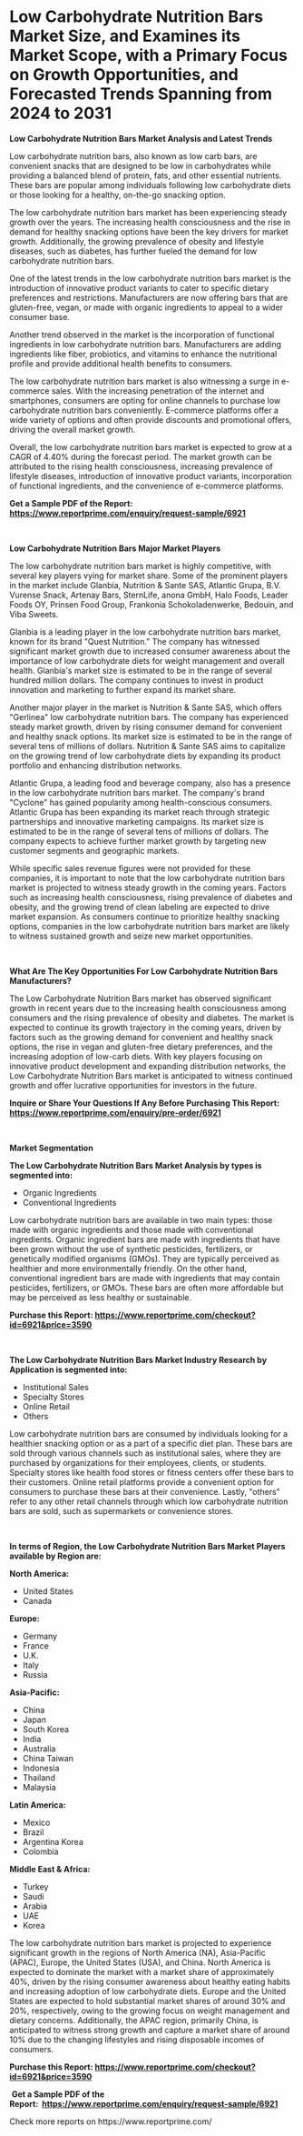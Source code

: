 <p><h1>Low Carbohydrate Nutrition Bars Market Size, and Examines its Market Scope, with a Primary Focus on Growth Opportunities, and Forecasted Trends Spanning from 2024 to 2031</h1></p><p><strong>Low Carbohydrate Nutrition Bars Market Analysis and Latest Trends</strong></p>
<p><p>Low carbohydrate nutrition bars, also known as low carb bars, are convenient snacks that are designed to be low in carbohydrates while providing a balanced blend of protein, fats, and other essential nutrients. These bars are popular among individuals following low carbohydrate diets or those looking for a healthy, on-the-go snacking option.</p><p>The low carbohydrate nutrition bars market has been experiencing steady growth over the years. The increasing health consciousness and the rise in demand for healthy snacking options have been the key drivers for market growth. Additionally, the growing prevalence of obesity and lifestyle diseases, such as diabetes, has further fueled the demand for low carbohydrate nutrition bars.</p><p>One of the latest trends in the low carbohydrate nutrition bars market is the introduction of innovative product variants to cater to specific dietary preferences and restrictions. Manufacturers are now offering bars that are gluten-free, vegan, or made with organic ingredients to appeal to a wider consumer base.</p><p>Another trend observed in the market is the incorporation of functional ingredients in low carbohydrate nutrition bars. Manufacturers are adding ingredients like fiber, probiotics, and vitamins to enhance the nutritional profile and provide additional health benefits to consumers.</p><p>The low carbohydrate nutrition bars market is also witnessing a surge in e-commerce sales. With the increasing penetration of the internet and smartphones, consumers are opting for online channels to purchase low carbohydrate nutrition bars conveniently. E-commerce platforms offer a wide variety of options and often provide discounts and promotional offers, driving the overall market growth.</p><p>Overall, the low carbohydrate nutrition bars market is expected to grow at a CAGR of 4.40% during the forecast period. The market growth can be attributed to the rising health consciousness, increasing prevalence of lifestyle diseases, introduction of innovative product variants, incorporation of functional ingredients, and the convenience of e-commerce platforms.</p></p>
<p><strong>Get a Sample PDF of the Report:&nbsp; <a href="https://www.reportprime.com/enquiry/request-sample/6921">https://www.reportprime.com/enquiry/request-sample/6921</a></strong></p>
<p>&nbsp;</p>
<p><strong>Low Carbohydrate Nutrition Bars Major Market Players</strong></p>
<p><p>The low carbohydrate nutrition bars market is highly competitive, with several key players vying for market share. Some of the prominent players in the market include Glanbia, Nutrition & Sante SAS, Atlantic Grupa, B.V. Vurense Snack, Artenay Bars, SternLife, anona GmbH, Halo Foods, Leader Foods OY, Prinsen Food Group, Frankonia Schokoladenwerke, Bedouin, and Viba Sweets.</p><p>Glanbia is a leading player in the low carbohydrate nutrition bars market, known for its brand "Quest Nutrition." The company has witnessed significant market growth due to increased consumer awareness about the importance of low carbohydrate diets for weight management and overall health. Glanbia's market size is estimated to be in the range of several hundred million dollars. The company continues to invest in product innovation and marketing to further expand its market share.</p><p>Another major player in the market is Nutrition & Sante SAS, which offers "Gerlinea" low carbohydrate nutrition bars. The company has experienced steady market growth, driven by rising consumer demand for convenient and healthy snack options. Its market size is estimated to be in the range of several tens of millions of dollars. Nutrition & Sante SAS aims to capitalize on the growing trend of low carbohydrate diets by expanding its product portfolio and enhancing distribution networks.</p><p>Atlantic Grupa, a leading food and beverage company, also has a presence in the low carbohydrate nutrition bars market. The company's brand "Cyclone" has gained popularity among health-conscious consumers. Atlantic Grupa has been expanding its market reach through strategic partnerships and innovative marketing campaigns. Its market size is estimated to be in the range of several tens of millions of dollars. The company expects to achieve further market growth by targeting new customer segments and geographic markets.</p><p>While specific sales revenue figures were not provided for these companies, it is important to note that the low carbohydrate nutrition bars market is projected to witness steady growth in the coming years. Factors such as increasing health consciousness, rising prevalence of diabetes and obesity, and the growing trend of clean labeling are expected to drive market expansion. As consumers continue to prioritize healthy snacking options, companies in the low carbohydrate nutrition bars market are likely to witness sustained growth and seize new market opportunities.</p></p>
<p>&nbsp;</p>
<p><strong>What Are The Key Opportunities For Low Carbohydrate Nutrition Bars Manufacturers?</strong></p>
<p><p>The Low Carbohydrate Nutrition Bars market has observed significant growth in recent years due to the increasing health consciousness among consumers and the rising prevalence of obesity and diabetes. The market is expected to continue its growth trajectory in the coming years, driven by factors such as the growing demand for convenient and healthy snack options, the rise in vegan and gluten-free dietary preferences, and the increasing adoption of low-carb diets. With key players focusing on innovative product development and expanding distribution networks, the Low Carbohydrate Nutrition Bars market is anticipated to witness continued growth and offer lucrative opportunities for investors in the future.</p></p>
<p><strong>Inquire or Share Your Questions If Any Before Purchasing This Report: <a href="https://www.reportprime.com/enquiry/pre-order/6921">https://www.reportprime.com/enquiry/pre-order/6921</a></strong></p>
<p>&nbsp;</p>
<p><strong>Market Segmentation</strong></p>
<p><strong>The Low Carbohydrate Nutrition Bars Market Analysis by types is segmented into:</strong></p>
<p><ul><li>Organic Ingredients</li><li>Conventional Ingredients</li></ul></p>
<p><p>Low carbohydrate nutrition bars are available in two main types: those made with organic ingredients and those made with conventional ingredients. Organic ingredient bars are made with ingredients that have been grown without the use of synthetic pesticides, fertilizers, or genetically modified organisms (GMOs). They are typically perceived as healthier and more environmentally friendly. On the other hand, conventional ingredient bars are made with ingredients that may contain pesticides, fertilizers, or GMOs. These bars are often more affordable but may be perceived as less healthy or sustainable.</p></p>
<p><strong>Purchase this Report:&nbsp;<a href="https://www.reportprime.com/checkout?id=6921&price=3590">https://www.reportprime.com/checkout?id=6921&price=3590</a></strong></p>
<p>&nbsp;</p>
<p><strong>The Low Carbohydrate Nutrition Bars Market Industry Research by Application is segmented into:</strong></p>
<p><ul><li>Institutional Sales</li><li>Specialty Stores</li><li>Online Retail</li><li>Others</li></ul></p>
<p><p>Low carbohydrate nutrition bars are consumed by individuals looking for a healthier snacking option or as a part of a specific diet plan. These bars are sold through various channels such as institutional sales, where they are purchased by organizations for their employees, clients, or students. Specialty stores like health food stores or fitness centers offer these bars to their customers. Online retail platforms provide a convenient option for consumers to purchase these bars at their convenience. Lastly, "others" refer to any other retail channels through which low carbohydrate nutrition bars are sold, such as supermarkets or convenience stores.</p></p>
<p>&nbsp;</p>
<p><strong>In terms of Region, the Low Carbohydrate Nutrition Bars Market Players available by Region are:</strong></p>
<p>
    <p> <strong> North America: </strong>
        <ul>
            <li>United States</li>
            <li>Canada</li>
        </ul>
        </p> 
    <p> <strong> Europe: </strong>
        <ul>
            <li>Germany</li>
            <li>France</li>
            <li>U.K.</li>
            <li>Italy</li>
            <li>Russia</li>
        </ul>
        </p> 
    <p> <strong> Asia-Pacific: </strong>
        <ul>
            <li>China</li>
            <li>Japan</li>
            <li>South Korea</li>
            <li>India</li>
            <li>Australia</li>
            <li>China Taiwan</li>
            <li>Indonesia</li>
            <li>Thailand</li>
            <li>Malaysia</li>
        </ul>
        </p> 
    <p> <strong> Latin America: </strong>
        <ul>
            <li>Mexico</li>
            <li>Brazil</li>
            <li>Argentina Korea</li>
            <li>Colombia</li>
        </ul>
        </p> 
    <p> <strong> Middle East & Africa: </strong>
        <ul>
            <li>Turkey</li>
            <li>Saudi</li>
            <li>Arabia</li>
            <li>UAE</li>
            <li>Korea</li>
        </ul>
    </p>
    </p>
<p><p>The low carbohydrate nutrition bars market is projected to experience significant growth in the regions of North America (NA), Asia-Pacific (APAC), Europe, the United States (USA), and China. North America is expected to dominate the market with a market share of approximately 40%, driven by the rising consumer awareness about healthy eating habits and increasing adoption of low carbohydrate diets. Europe and the United States are expected to hold substantial market shares of around 30% and 20%, respectively, owing to the growing focus on weight management and dietary concerns. Additionally, the APAC region, primarily China, is anticipated to witness strong growth and capture a market share of around 10% due to the changing lifestyles and rising disposable incomes of consumers.</p></p>
<p><strong>Purchase this Report: <a href="https://www.reportprime.com/checkout?id=6921&price=3590">https://www.reportprime.com/checkout?id=6921&price=3590</a></strong></p>
<p>&nbsp;<strong>Get a Sample PDF of the Report:&nbsp;&nbsp;<a href="https://www.reportprime.com/enquiry/request-sample/6921">https://www.reportprime.com/enquiry/request-sample/6921</a></strong></p>
<p><strong></strong></p>
<p>Check more reports on https://www.reportprime.com/</p>
